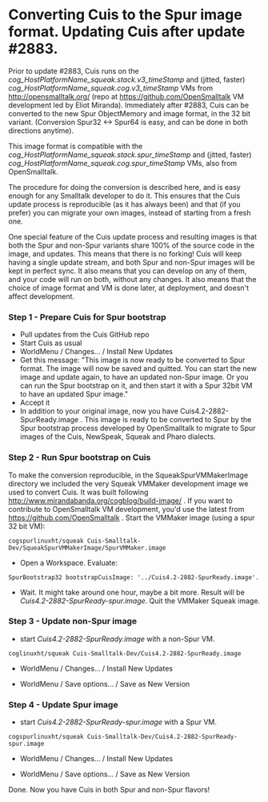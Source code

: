 Converting Cuis to the Spur image format. Updating Cuis after update #2883.
================================================

Prior to update #2883, Cuis runs on the *cog_HostPlatformName_squeak.stack.v3_timeStamp* and (jitted, faster) *cog_HostPlatformName_squeak.cog.v3_timeStamp* VMs from http://opensmalltalk.org/ (repo at https://github.com/OpenSmalltalk VM development led by Eliot Miranda). Immediately after #2883, Cuis can be converted to the new Spur ObjectMemory and image format, in the 32 bit variant. (Conversion Spur32 <-> Spur64 is easy, and can be done in both directions anytime).

This image format is compatible with the *cog_HostPlatformName_squeak.stack.spur_timeStamp* and (jitted, faster) *cog_HostPlatformName_squeak.cog.spur_timeStamp* VMs, also from OpenSmalltalk.

The procedure for doing the conversion is described here, and is easy enough for any Smalltalk developer to do it. This ensures that the Cuis update process is reproducible (as it has always been) and that (if you prefer) you can migrate your own images, instead of starting from a fresh one.

One special feature of the Cuis update process and resulting images is that both the Spur and non-Spur variants share 100% of the source code in the image, and updates. This means that there is no forking! Cuis will keep having a single update stream, and both Spur and non-Spur images will be kept in perfect sync. It also means that you can develop on any of them, and your code will run on both, without any changes. It also means that the choice of image format and VM is done later, at deployment, and doesn't affect development.

### Step 1 - Prepare Cuis for Spur bootstrap ###

- Pull updates from the Cuis GitHub repo
- Start Cuis as usual
- WorldMenu / Changes... / Install New Updates
- Get this message:
"This image is now ready to be converted to Spur format.
The image will now be saved and quitted.
You can start the new image and update again, to have an updated non-Spur image.
Or you can run the Spur bootstrap on it, and then start it with a Spur 32bit VM to have an updated Spur image."
- Accept it
- In addition to your original image, now you have Cuis4.2-2882-SpurReady.image . This image is ready to be converted to Spur by the Spur bootstrap process developed by OpenSmalltalk to migrate to Spur images of the Cuis, NewSpeak, Squeak and Pharo dialects. 

### Step 2 - Run Spur bootstrap on Cuis ###

To make the conversion reproducible, in the SqueakSpurVMMakerImage directory we included the very Squeak VMMaker development image we used to convert Cuis. It was built following http://www.mirandabanda.org/cogblog/build-image/ . If you want to contribute to OpenSmalltalk VM development, you'd use the latest from https://github.com/OpenSmalltalk . Start the VMMaker image (using a spur 32 bit VM):
```
cogspurlinuxht/squeak Cuis-Smalltalk-Dev/SqueakSpurVMMakerImage/SpurVMMaker.image
```

- Open a Workspace. Evaluate:
```
SpurBootstrap32 bootstrapCuisImage: '../Cuis4.2-2882-SpurReady.image'.
```

- Wait. It might take around one hour, maybe a bit more. Result will be *Cuis4.2-2882-SpurReady-spur.image*. Quit the VMMaker Squeak image.

### Step 3 - Update non-Spur image ###

- start *Cuis4.2-2882-SpurReady.image* with a non-Spur VM.
```
coglinuxht/squeak Cuis-Smalltalk-Dev/Cuis4.2-2882-SpurReady.image
```

- WorldMenu / Changes... / Install New Updates

- WorldMenu / Save options... / Save as New Version

### Step 4 - Update Spur image ###

- start *Cuis4.2-2882-SpurReady-spur.image* with a Spur VM.
```
cogspurlinuxht/squeak Cuis-Smalltalk-Dev/Cuis4.2-2882-SpurReady-spur.image
```

- WorldMenu / Changes... / Install New Updates

- WorldMenu / Save options... / Save as New Version

Done. Now you have Cuis in both Spur and non-Spur flavors!
